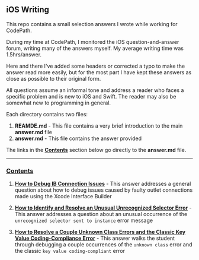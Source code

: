 ## iOS Writing

This repo contains a small selection answers I wrote while working for CodePath.  

During my time at CodePath, I monitored the iOS question-and-answer forum, writing many of the answers myself.  My average writing time was 1.5hrs/answer.

Here and there I've added some headers or corrected a typo to make the answer read more easily, but for the most part I have kept these answers as close as possible to their original form.

All questions assume an informal tone and address a reader who faces a
specific problem and is new to iOS and Swift.  The reader may also be
 somewhat new to programming in general.

Each directory contains two files:

1. **REAMDE.md** - This file contains a very brief introduction to the main
 **answer.md** file
2. **answer.md** - This file contains the answer provided

The links in the **[Contents](#contents)** section below go directly to the
 **answer.md** file.

---
### [Contents](#contents)


 1. **[How to Debug IB Connection Issues](https://github.com/hlpostman/ios_student_forum_writing_samples/blob/master/How%20to%20Debug%20IB%20Connection%20Issues/answer.md)** - This
  answer addresses a general question about how to debug issues caused
  by faulty outlet connections made using the Xcode Interface Builder

 2. **[How to Identify and Resolve an Unusual Unrecognized Selector
  Error](https://github.com/hlpostman/ios_student_forum_writing_samples/blob/master/How%20to%20Identify%20and%20Resolve%20an%20Unusual%20Unrecognized%20Selector%20Error/answer.md)**  - This answer addresses a question about an unusual occurrence
   of the `unrecognized selector sent to instance` error message

 3. **[How to Resolve a Couple Unknown Class Errors and the Classic Key
  Value Coding-Compliance Error](https://github.com/hlpostman/ios_student_forum_writing_samples/blob/master/How%20to%20Resolve%20a%20Couple%20Unknown%20Class%20Errors%20and%20the%20Classic%20Key%20Value%20Coding-Compliant%20Error/answer.md)** -
  This answer walks the student through debugging a couple occurrences of the `unknown class` error and the classic `key value coding-compliant` error
